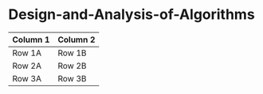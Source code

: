 # Design-and-Analysis-of-Algorithms
| Column 1 | Column 2 |
|----------|----------|
| Row 1A   | Row 1B   |
| Row 2A   | Row 2B   |
| Row 3A   | Row 3B   |
